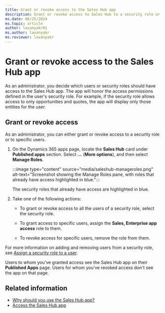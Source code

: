 ```yaml
---
title: Grant or revoke access to the Sales Hub app
description: Grant or revoke access to Sales Hub to a security role or to specific users so that sellers can access the app and use its features.
ms.date: 06/25/2024
ms.topic: article
author: lavanyakr01
ms.author: lavanyakr
ms.reviewer: lavanyakr
---
```

# Grant or revoke access to the Sales Hub app

As an administrator, you decide which users or security roles should have access to the Sales Hub app. The app will honor the access permissions defined in the user's security role. For example, if the security role allows access to only opportunities and quotes, the app will display only those entities for the user.

## Grant or revoke access

As an administrator, you can either grant or revoke access to a security role or to specific users.

1. On the Dynamics 365 apps page, locate the **Sales Hub** card under **Published apps** section. Select **...** (**More options**), and then select **Manage Roles**.

    :::image type="content" source="media/saleshub-manageroles.png" alt-text="Screenshot showing the Manage Roles pane, with roles that already have access highlighted in blue.":::

    The security roles that already have access are highlighted in blue.

1. Take one of the following actions:

    - To grant or revoke access to all the users of a security role, select the security role.

    - To grant access to specific users, assign the **Sales, Enterprise app access** role to them.

    - To revoke access for specific users, remove the role from them.

For more information on adding and removing users from a security role, see [Assign a security role to a user](/power-platform/admin/assign-security-roles).

Users to whom you've granted access see the Sales Hub app on their **Published Apps** page. Users for whom you've revoked access don't see the app on that page.

## Related information

- [Why should you use the Sales Hub app?](intro-saleshub.md#why-should-you-use-the-sales-hub-app)
- [Access the Sales Hub app](intro-saleshub.md#access-the-sales-hub-app)
